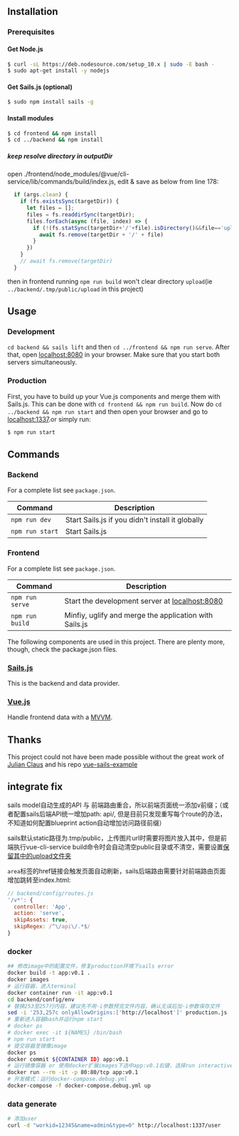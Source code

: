 ## Installation

### Prerequisites

#### Get Node.js

```bash
$ curl -sL https://deb.nodesource.com/setup_10.x | sudo -E bash -
$ sudo apt-get install -y nodejs
```

#### Get Sails.js (optional)

```bash
$ sudo npm install sails -g
```

#### Install modules

```bash
$ cd frontend && npm install
$ cd ../backend && npm install
```

##### keep resolve directory in outputDir

open ./frontend/node_modules/@vue/cli-service/lib/commands/build/index.js, edit & save as below from line 178:
```js
  if (args.clean) {
    if (fs.existsSync(targetDir)) {
      let files = [];
      files = fs.readdirSync(targetDir);
      files.forEach(async (file, index) => {
        if (!(fs.statSync(targetDir+'/'+file).isDirectory()&&file=='upload')){
          await fs.remove(targetDir + '/' + file)
        }
      })
    }
    // await fs.remove(targetDir)
  }
```
then in frontend running `npm run build` won't clear directory `upload`(ie `../backend/.tmp/public/upload` in this project)

## Usage

### Development

`cd backend && sails lift` and then `cd ../frontend && npm run serve`. After that, open
[localhost:8080](http://localhost:8080) in your browser. Make sure that you start both servers simultaneously.

### Production

First, you have to build up your Vue.js components and merge them with Sails.js. This can be done with
`cd frontend && npm run build`. Now do `cd ../backend && npm run start` and then open your browser and go to
[localhost:1337](http://localhost:1337).or simply run:

```bash
$ npm run start
```

## Commands

### Backend

For a complete list see `package.json`.

| Command             | Description                                                                                      |
|---------------------|--------------------------------------------------------------------------------------------------|
| `npm run dev`       | Start Sails.js if you didn't install it globally                                                 |
| `npm run start` | Start Sails.js                                 |

### Frontend

For a complete list see `package.json`.

| Command                   | Description                                                                              |
|---------------------------|------------------------------------------------------------------------------------------|
| `npm run serve`           | Start the development server at [localhost:8080](http://localhost:8080)                  |
| `npm run build`           | Minfiy, uglify and merge the application with Sails.js                                   |

The following components are used in this project. There are plenty more, though, check the package.json files.

### [Sails.js](https://github.com/balderdashy/sails)

This is the backend and data provider.

### [Vue.js](https://github.com/vuejs/vue)

Handle frontend data with a [MVVM](https://en.wikipedia.org/wiki/Model%E2%80%93view%E2%80%93viewmodel).

## Thanks

This project could not have been made possible without the great work of [Julian Claus](https://github.com/ndabAP) and his repo [vue-sails-example](https://github.com/ndabAP/vue-sails-example)

## integrate fix

sails model自动生成的API 与 前端路由重合，所以前端页面统一添加v前缀；（或者配置sails后端API统一增加path: api/, 但是目前只发现重写每个route的办法，不知道如何配置blueprint action自动增加访问路径前缀）

sails默认static路径为.tmp/public，上传图片url时需要将图片放入其中，但是前端执行vue-cli-service build命令时会自动清空public目录或不清空，需要设置[保留其中的upload文件夹](#keep-resolve-directory-in-outputdir)

`area`标签的href链接会触发页面自动刷新，sails后端路由需要针对前端路由页面增加跳转至index.html:

```js
// backend/config/routes.js
'/v*': {
  controller: 'App',
  action: 'serve',
  skipAssets: true,
  skipRegex: /^\/api\/.*$/
}
```

### docker

```bash
## 修改image中的配置文件，修复production环境下sails error
docker build -t app:v0.1 .
docker images
# 运行容器，进入terminal
docker container run -it app:v0.1
cd backend/config/env
# 替换253至257行内容，建议先不用-i参数预览文件内容，确认无误后加-i参数保存文件
sed -i '253,257c onlyAllowOrigins:['http://localhost']' production.js
# 重新进入容器bash并运行npm start
# docker ps
# docker exec -it ${NAMES} /bin/bash
# npm run start
# 提交容器至镜像image
docker ps
docker commit ${CONTAINER ID} app:v0.1
# 运行镜像容器 or 使用docker扩展images下选中app:v0.1右键，选择run interactive
docker run --rm -it -p 80:80/tcp app:v0.1
# 开发模式：运行docker-compose.debug.yml
docker-compose -f docker-compose.debug.yml up
```

### data generate
```bash
# 添加user
curl -d "workid=12345&name=admin&type=0" http://localhost:1337/user
```
